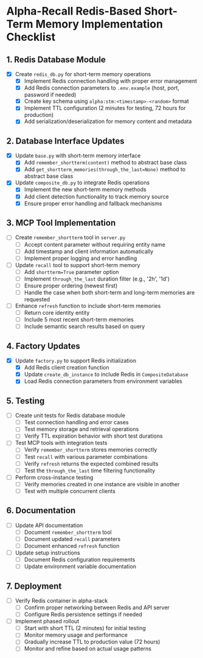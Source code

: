 # Alpha-Recall Redis-Based Short-Term Memory Implementation Checklist

## 1. Redis Database Module

- [x] Create `redis_db.py` for short-term memory operations
  - [x] Implement Redis connection handling with proper error management
  - [x] Add Redis connection parameters to `.env.example` (host, port, password if needed)
  - [x] Create key schema using `alpha:stm:<timestamp>-<random>` format
  - [x] Implement TTL configuration (2 minutes for testing, 72 hours for production)
  - [x] Add serialization/deserialization for memory content and metadata

## 2. Database Interface Updates

- [x] Update `base.py` with short-term memory interface
  - [x] Add `remember_shortterm(content)` method to abstract base class
  - [x] Add `get_shortterm_memories(through_the_last=None)` method to abstract base class

- [x] Update `composite_db.py` to integrate Redis operations
  - [x] Implement the new short-term memory methods
  - [x] Add client detection functionality to track memory source
  - [x] Ensure proper error handling and fallback mechanisms

## 3. MCP Tool Implementation

- [ ] Create `remember_shortterm` tool in `server.py`
  - [ ] Accept content parameter without requiring entity name
  - [ ] Add timestamp and client information automatically
  - [ ] Implement proper logging and error handling

- [ ] Update `recall` tool to support short-term memory
  - [ ] Add `shortterm=True` parameter option
  - [ ] Implement `through_the_last` duration filter (e.g., '2h', '1d')
  - [ ] Ensure proper ordering (newest first)
  - [ ] Handle the case when both short-term and long-term memories are requested

- [ ] Enhance `refresh` function to include short-term memories
  - [ ] Return core identity entity
  - [ ] Include 5 most recent short-term memories
  - [ ] Include semantic search results based on query

## 4. Factory Updates

- [x] Update `factory.py` to support Redis initialization
  - [x] Add Redis client creation function
  - [x] Update `create_db_instance` to include Redis in `CompositeDatabase`
  - [x] Load Redis connection parameters from environment variables

## 5. Testing

- [ ] Create unit tests for Redis database module
  - [ ] Test connection handling and error cases
  - [ ] Test memory storage and retrieval operations
  - [ ] Verify TTL expiration behavior with short test durations

- [ ] Test MCP tools with integration tests
  - [ ] Verify `remember_shortterm` stores memories correctly
  - [ ] Test `recall` with various parameter combinations
  - [ ] Verify `refresh` returns the expected combined results
  - [ ] Test the `through_the_last` time filtering functionality

- [ ] Perform cross-instance testing
  - [ ] Verify memories created in one instance are visible in another
  - [ ] Test with multiple concurrent clients

## 6. Documentation

- [ ] Update API documentation
  - [ ] Document `remember_shortterm` tool
  - [ ] Document updated `recall` parameters
  - [ ] Document enhanced `refresh` function

- [ ] Update setup instructions
  - [ ] Document Redis configuration requirements
  - [ ] Update environment variable documentation

## 7. Deployment

- [ ] Verify Redis container in alpha-stack
  - [ ] Confirm proper networking between Redis and API server
  - [ ] Configure Redis persistence settings if needed

- [ ] Implement phased rollout
  - [ ] Start with short TTL (2 minutes) for initial testing
  - [ ] Monitor memory usage and performance
  - [ ] Gradually increase TTL to production value (72 hours)
  - [ ] Monitor and refine based on actual usage patterns